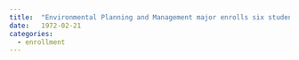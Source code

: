```yaml
---
title:  "Environmental Planning and Management major enrolls six students"
date:   1972-02-21
categories:
  - enrollment
---
```

